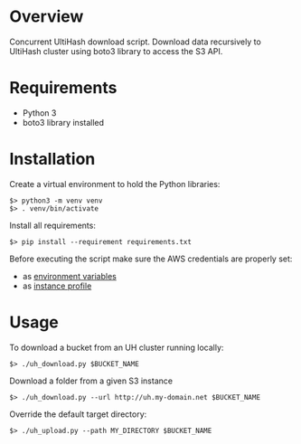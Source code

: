 # Overview

Concurrent UltiHash download script. Download data recursively to UltiHash
cluster using boto3 library to access the S3 API.

# Requirements

- Python 3
- boto3 library installed

# Installation
Create a virtual environment to hold the Python libraries:

```
$> python3 -m venv venv
$> . venv/bin/activate
```

Install all requirements:

```
$> pip install --requirement requirements.txt
```
Before executing the script make sure the AWS credentials are properly set:
- as [environment variables](https://docs.aws.amazon.com/cli/latest/userguide/cli-configure-envvars.html#envvars-set)
- as [instance profile](https://docs.aws.amazon.com/cli/latest/userguide/cli-configure-files.html#cli-configure-files-methods)

# Usage
To download a bucket from an UH cluster running locally:

```
$> ./uh_download.py $BUCKET_NAME
```

Download a folder from a given S3 instance

```
$> ./uh_download.py --url http://uh.my-domain.net $BUCKET_NAME
```

Override the default target directory:

```
$> ./uh_upload.py --path MY_DIRECTORY $BUCKET_NAME
```
